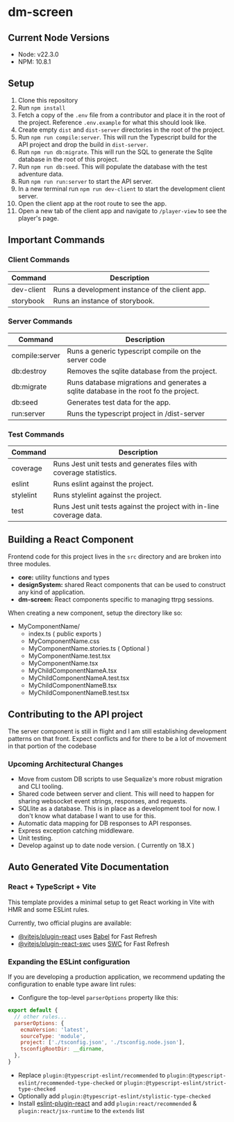 # dm-screen

## Current Node Versions

- Node: v22.3.0
- NPM: 10.8.1

## Setup

1. Clone this repository
2. Run `npm install`
3. Fetch a copy of the `.env` file from a contributor and place it in the root of the project. Reference `.env.example` for what this should look like.
4. Create empty `dist` and `dist-server` directories in the root of the project.
5. Run `npm run compile:server`. This will run the Typescript build for the API project and drop the build in `dist-server`.
6. Run `npm run db:migrate`. This will run the SQL to generate the Sqlite database in the root of this project.
7. Run `npm run db:seed`. This will populate the database with the test adventure data.
9. Run `npm run run:server` to start the API server.
10. In a new terminal run `npm run dev-client` to start the development client server.
11. Open the client app at the root route to see the app.
11. Open a new tab of the client app and navigate to `/player-view` to see the player's page.

## Important Commands

### Client Commands

| Command | Description |
| ------- | ----------- |
| dev-client | Runs a development instance of the client app. |
| storybook | Runs an instance of storybook. |

### Server Commands

| Command | Description |
| ------- | ----------- |
| compile:server | Runs a generic typescript compile on the server code |
| db:destroy | Removes the sqlite database from the project. |
| db:migrate | Runs database migrations and generates a sqlite database in the root fo the project. |
| db:seed | Generates test data for the app. |
| run:server | Runs the typescript project in /dist-server |

### Test Commands

| Command | Description |
| ------- | ----------- |
| coverage | Runs Jest unit tests and generates files with coverage statistics. |
| eslint | Runs eslint against the project. |
| stylelint | Runs stylelint against the project. |
| test    | Runs Jest unit tests against the project with in-line coverage data. |

## Building a React Component

Frontend code for this project lives in the `src` directory and are broken into three modules.

- **core:** utility functions and types
- **designSystem:** shared React components that can be used to construct any kind of application.
- **dm-screen:** React components specific to managing ttrpg sessions.

When creating a new component, setup the directory like so:

- MyComponentName/
  - index.ts ( public exports )
  - MyComponentName.css
  - MyComponentName.stories.ts ( Optional )
  - MyComponentName.test.tsx
  - MyComponentName.tsx
  - MyChildComponentNameA.tsx
  - MyChildComponentNameA.test.tsx
  - MyChildComponentNameB.tsx
  - MyChildComponentNameB.test.tsx

## Contributing to the API project

The server component is still in flight and I am still establishing development patterns on that front. Expect conflicts and for there to be a lot of movement in that portion of the codebase

### Upcoming Architectural Changes

- Move from custom DB scripts to use Sequalize's more robust migration and CLI tooling.
- Shared code between server and client. This will need to happen for sharing websocket event strings, responses, and requests.
- SQLlite as a database. This is in place as a development tool for now. I don't know what database I want to use for this.
- Automatic data mapping for DB responses to API responses.
- Express exception catching middleware.
- Unit testing.
- Develop against up to date node version. ( Currently on 18.X )

## Auto Generated Vite Documentation

### React + TypeScript + Vite

This template provides a minimal setup to get React working in Vite with HMR and some ESLint rules.

Currently, two official plugins are available:

- [@vitejs/plugin-react](https://github.com/vitejs/vite-plugin-react/blob/main/packages/plugin-react/README.md) uses [Babel](https://babeljs.io/) for Fast Refresh
- [@vitejs/plugin-react-swc](https://github.com/vitejs/vite-plugin-react-swc) uses [SWC](https://swc.rs/) for Fast Refresh

### Expanding the ESLint configuration

If you are developing a production application, we recommend updating the configuration to enable type aware lint rules:

- Configure the top-level `parserOptions` property like this:

```js
export default {
  // other rules...
  parserOptions: {
    ecmaVersion: 'latest',
    sourceType: 'module',
    project: ['./tsconfig.json', './tsconfig.node.json'],
    tsconfigRootDir: __dirname,
  },
}
```

- Replace `plugin:@typescript-eslint/recommended` to `plugin:@typescript-eslint/recommended-type-checked` or `plugin:@typescript-eslint/strict-type-checked`
- Optionally add `plugin:@typescript-eslint/stylistic-type-checked`
- Install [eslint-plugin-react](https://github.com/jsx-eslint/eslint-plugin-react) and add `plugin:react/recommended` & `plugin:react/jsx-runtime` to the `extends` list
